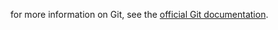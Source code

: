 <!-- this is my README file-->
for more information on Git, see the
[official Git documentation](https://git-scm.com/).